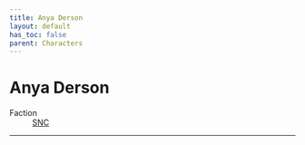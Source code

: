 ```yaml
---
title: Anya Derson
layout: default
has_toc: false
parent: Characters
---
```


# Anya Derson
<dl>
    <dt>Faction</dt><dd><a href="../factions/snc.html">SNC</a></dd>
    <!-- <dt>Born</dt><dd>///</dd> -->
    <!-- <dt>Died</dt><dd>///<dd> -->
</dl>

----
